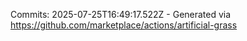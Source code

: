 Commits: 2025-07-25T16:49:17.522Z - Generated via https://github.com/marketplace/actions/artificial-grass
<br>
